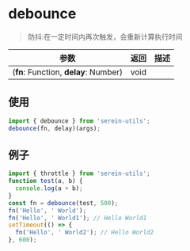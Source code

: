 # debounce

> 防抖:在一定时间内再次触发，会重新计算执行时间

| 参数                                  | 返回 | 描述 |
| ------------------------------------- | ---- | ---- |
| (**fn**: Function, **delay**: Number) | void |      |

## 使用

```js
import { debounce } from 'serein-utils';
debounce(fn, delay)(args);
```

## 例子

```js
import { throttle } from 'serein-utils';
function test(a, b) {
  console.log(a + b);
}
const fn = debounce(test, 500);
fn('Hello', ' World');
fn('Hello', ' World1'); // Hello World1
setTimeout(() => {
  fn('Hello', ' World2'); // Hello World2
}, 600);
```
